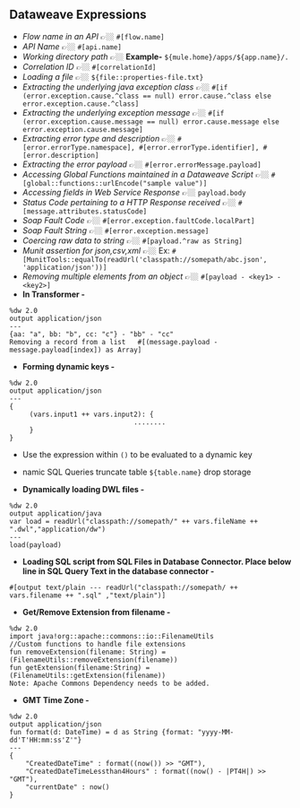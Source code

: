 ## Dataweave Expressions

- _Flow name in an API_	👉🏼 `#[flow.name]`
- _API Name_  👉🏼 `#[api.name]`
- _Working directory path_ 👉🏼 **Example-** `${mule.home}/apps/${app.name}/.`
- _Correlation ID_ 		👉🏼 `#[correlationId]`
- _Loading a file_ 		👉🏼 `${file::properties-file.txt}`
- _Extracting the underlying java exception class_		👉🏼 `#[if (error.exception.cause.^class == null) error.cause.^class else error.exception.cause.^class]`
- _Extracting the underlying exception message_		👉🏼 `#[if (error.exception.cause.message == null) error.cause.message else error.exception.cause.message]`
- _Extracting error type and description_		👉🏼 `#[error.errorType.namespace], #[error.errorType.identifier], #[error.description]`
- _Extracting the error payload_		👉🏼 `#[error.errorMessage.payload]`
- _Accessing Global Functions maintained in a Dataweave Script_		👉🏼 `#[global::functions::urlEncode("sample value")]`
- _Accessing fields in Web Service Response_ 		👉🏼 `payload.body`
- _Status Code pertaining to a HTTP Response received_		👉🏼 `#[message.attributes.statusCode]`
- _Soap Fault Code_		👉🏼 `#[error.exception.faultCode.localPart]`
- _Soap Fault String_		👉🏼 `#[error.exception.message]`
- _Coercing raw data to string_		👉🏼 `#[payload.^raw as String]`
- _Munit assertion for json,csv,xml_		👉🏼 Ex: `#[MunitTools::equalTo(readUrl('classpath://somepath/abc.json', 'application/json'))]`
- _Removing multiple elements from an object_		👉🏼 `#[payload - <key1> - <key2>]`
- **In Transformer -**
  
```
%dw 2.0
output application/json
---
{aa: "a", bb: "b", cc: "c"} - "bb" - "cc"
Removing a record from a list	#[(message.payload - message.payload[index]) as Array]
```

- **Forming dynamic keys -**
  
```
%dw 2.0 
output application/json 
--- 
{ 
     (vars.input1 ++ vars.input2): { 
                               ........ 
     } 
}
```

- Use the expression within `()` to be evaluated to a dynamic key
- namic SQL Queries	truncate table `${table.name}` drop storage
  
- **Dynamically loading DWL files -**

```
%dw 2.0
output application/java
var load = readUrl("classpath://somepath/" ++ vars.fileName ++ ".dwl","application/dw")
---
load(payload)
```
- **Loading SQL script from SQL Files in Database Connector.	Place below line in SQL Query Text in the database connector -**

```
#[output text/plain --- readUrl("classpath://somepath/ ++ vars.filename ++ ".sql" ,"text/plain")]
```

- **Get/Remove Extension from filename -**
```
%dw 2.0
import java!org::apache::commons::io::FilenameUtils
//Custom functions to handle file extensions
fun removeExtension(filename: String) = (FilenameUtils::removeExtension(filename))
fun getExtension(filename:String) = (FilenameUtils::getExtension(filename))
Note: Apache Commons Dependency needs to be added.
```

- **GMT Time Zone -**
```
%dw 2.0
output application/json
fun format(d: DateTime) = d as String {format: "yyyy-MM-dd'T'HH:mm:ss'Z'"}
---
{
    "CreatedDateTime" : format((now()) >> "GMT"),
    "CreatedDateTimeLessthan4Hours" : format((now() - |PT4H|) >> "GMT"),
    "currentDate" : now()
}
```
